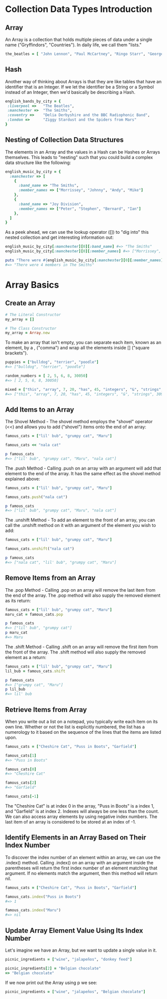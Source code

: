 # Collection Data Types Introduction

## Array

An Array is a collection that holds multiple pieces of data under a single name ("Gryffindors", "Countries"). In daily life, we call them "lists."
```ruby
the_beatles = [ "John Lennon", "Paul McCartney", "Ringo Starr", "George Harrison"]
```

## Hash

Another way of thinking about Arrays is that they are like tables that have an identifier that is an Integer. If we let the identifier be a String or a Symbol instead of an Integer, then we'd basically be describing a Hash.
```ruby
english_bands_by_city = {
 :liverpool =>   "The Beatles",
 :manchester =>  "The Smiths",
 :coventry =>    "Delia Derbyshire and the BBC Radiophonic Band",
 :london =>      "Ziggy Stardust and the Spiders from Mars"
}
```

## Nesting of Collection Data Structures

The elements in an Array and the values in a Hash can be Hashes or Arrays themselves. This leads to "nesting" such that you could build a complex data structure like the following:
```ruby
english_music_by_city = {
  :manchester => [
    {
      :band_name => "The Smiths",
      :member_names => ["Morrissey", "Johnny", "Andy", "Mike"]
    },
    {
      :band_name => "Joy Division",
      :member_names => ["Peter", "Stephen", "Bernard", "Ian"]
    },
  ]
}
```

As a peek ahead, we can use the lookup operator ([]) to "dig into" this nested collection and get interesting information out:
```ruby
english_music_by_city[:manchester][0][:band_name] #=> "The Smiths"
english_music_by_city[:manchester][0][:member_names] #=> ["Morrissey", "Johnny", "Andy", "Mike"]

puts "There were #{english_music_by_city[:manchester][0][:member_names].length} members in #{english_music_by_city[:manchester][0][:band_name]}"
#=> "There were 4 members in The Smiths"
```

# Array Basics

## Create an Array

```ruby
# The Literal Constructor
my_array = []

# The Class Constructor
my_array = Array.new
```

To make an array that isn't empty, you can separate each item, known as an element, by a , ("comma") and wrap all the elements inside [] ("square brackets").
```ruby
puppies = ["bulldog", "terrier", "poodle"]
#=> ["bulldog", "terrier", "poodle"]

random_numbers = [ 2, 5, 6, 8, 30050]
#=> [ 2, 5, 6, 8, 30050]

mixed = ["this", "array", 7, 20, "has", 45, "integers", "&", "strings", 309]
#=> ["this", "array", 7, 20, "has", 45, "integers", "&", "strings", 309]
```

## Add Items to an Array

The Shovel Method - The shovel method employs the "shovel" operator (<<) and allows you to add ("shovel") items onto the end of an array:
```ruby
famous_cats = ["lil' bub", "grumpy cat", "Maru"]

famous_cats << "nala cat"

p famous_cats
#=> ["lil' bub", "grumpy cat", "Maru", "nala cat"]
```

The .push Method - Calling .push on an array with an argument will add that element to the end of the array. It has the same effect as the shovel method explained above:
```ruby
famous_cats = ["lil' bub", "grumpy cat", "Maru"]

famous_cats.push("nala cat")

p famous_cats
#=> ["lil' bub", "grumpy cat", "Maru", "nala cat"]
```

The .unshift Method - To add an element to the front of an array, you can call the .unshift method on it with an argument of the element you wish to add:
```ruby
famous_cats = ["lil' bub", "grumpy cat", "Maru"]

famous_cats.unshift("nala cat")

p famous_cats
#=> ["nala cat", "lil' bub", "grumpy cat", "Maru"]
```

## Remove Items from an Array

The .pop Method - Calling .pop on an array will remove the last item from the end of the array. The .pop method will also supply the removed element as its return:
```ruby
famous_cats = ["lil' bub", "grumpy cat", "Maru"]
maru_cat = famous_cats.pop

p famous_cats
#=> ["lil' bub", "grumpy cat"]
p maru_cat
#=> Maru
```

The .shift Method - Calling .shift on an array will remove the first item from the front of the array. The .shift method will also supply the removed element as a return:
```ruby
famous_cats = ["lil' bub", "grumpy cat", "Maru"]
lil_bub = famous_cats.shift

p famous_cats
#=> ["grumpy cat", "Maru"]
p lil_bub
#=> lil' bub
```

## Retrieve Items from Array

When you write out a list on a notepad, you typically write each item on its own line. Whether or not the list is explicitly numbered, the list has a numerology to it based on the sequence of the lines that the items are listed upon.

```ruby
famous_cats = ["Cheshire Cat", "Puss in Boots", "Garfield"]

famous_cats[1]
#=> "Puss in Boots"

famous_cats[0]
#=> "Cheshire Cat"

famous_cats[2]
#=> "Garfield"

famous_cats[-1]
```
The "Cheshire Cat" is at index 0 in the array, "Puss in Boots" is a index 1, and "Garfield" is at index 2. Indexes will always be one less than the count. We can also access array elements by using negative index numbers. The last item of an array is considered to be stored at an index of -1.

## Identify Elements in an Array Based on Their Index Number

To discover the index number of an element within an array, we can use the .index() method. Calling .index() on an array with an argument inside the parentheses will return the first index number of an element matching that argument. If no elements match the argument, then this method will return nil.

```ruby
famous_cats = ["Cheshire Cat", "Puss in Boots", "Garfield"]

famous_cats.index("Puss in Boots")
#=> 1

famous_cats.index("Maru")
#=> nil
```

## Update Array Element Value Using Its Index Number

Let's imagine we have an Array, but we want to update a single value in it.
```ruby
picnic_ingredients = ["wine", "jalapeños", "donkey feed"]

picnic_ingredients[2] = "Belgian chocolate"
=> "Belgian chocolate"
```

If we now print out the Array using p we see:
```ruby
picnic_ingredients = ["wine", "jalapeños", "Belgian chocolate"]
```
